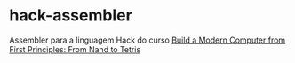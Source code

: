 # hack-assembler
Assembler para a linguagem Hack do curso [Build a Modern Computer from First Principles: From Nand to Tetris](https://www.coursera.org/learn/build-a-computer)
